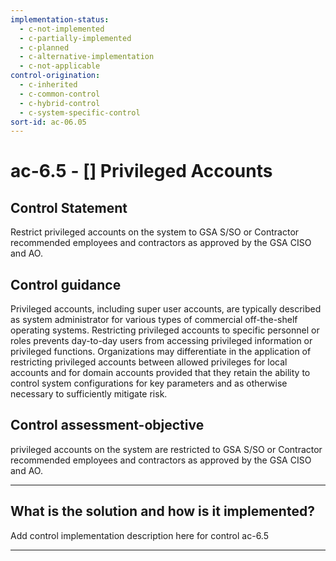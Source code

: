 ```yaml
---
implementation-status:
  - c-not-implemented
  - c-partially-implemented
  - c-planned
  - c-alternative-implementation
  - c-not-applicable
control-origination:
  - c-inherited
  - c-common-control
  - c-hybrid-control
  - c-system-specific-control
sort-id: ac-06.05
---
```


# ac-6.5 - \[\] Privileged Accounts

## Control Statement

Restrict privileged accounts on the system to GSA S/SO or Contractor recommended employees and contractors as approved by the GSA CISO and AO.

## Control guidance

Privileged accounts, including super user accounts, are typically described as system administrator for various types of commercial off-the-shelf operating systems. Restricting privileged accounts to specific personnel or roles prevents day-to-day users from accessing privileged information or privileged functions. Organizations may differentiate in the application of restricting privileged accounts between allowed privileges for local accounts and for domain accounts provided that they retain the ability to control system configurations for key parameters and as otherwise necessary to sufficiently mitigate risk.

## Control assessment-objective

privileged accounts on the system are restricted to GSA S/SO or Contractor recommended employees and contractors as approved by the GSA CISO and AO.

______________________________________________________________________

## What is the solution and how is it implemented?

Add control implementation description here for control ac-6.5

______________________________________________________________________
